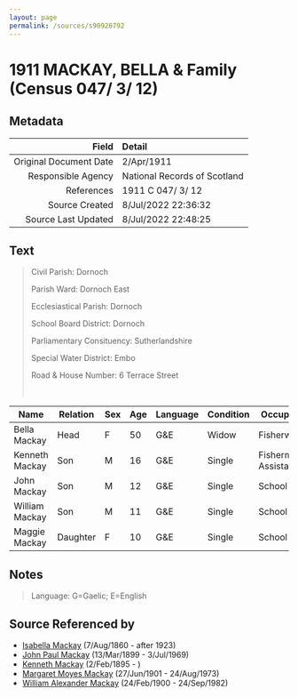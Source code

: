 ```yaml
---
layout: page
permalink: /sources/s90926792
---
```


# 1911 MACKAY, BELLA & Family (Census 047/ 3/ 12)

## Metadata

Field | Detail
---:|:---
Original Document Date | 2/Apr/1911
Responsible Agency | National Records of Scotland
References | 1911 C 047/ 3/ 12
Source Created | 8/Jul/2022 22:36:32
Source Last Updated | 8/Jul/2022 22:48:25

## Text

> Civil Parish: Dornoch
>
> Parish Ward: Dornoch East
>
> Ecclesiastical Parish: Dornoch
>
> School Board District: Dornoch
>
> Parliamentary Consituency: Sutherlandshire
>
> Special Water District: Embo
>
> Road & House Number: 6 Terrace Street
>
> <br/>
>

| Name | Relation | Sex | Age | Language | Condition | Occupation | Birthplace
|---|---|---|---|---|---|---|---|
| Bella Mackay | Head | F | 50 | G&E | Widow | Fisherworker | Sutherland, Embo |
| Kenneth Mackay | Son | M | 16 | G&E | Single | Fisherman's Assistant | Sutherland, Embo |
| John Mackay | Son | M | 12 | G&E | Single | School | Sutherland, Embo |
| William Mackay | Son | M | 11 | G&E | Single | School | Sutherland, Embo |
| Maggie Mackay | Daughter | F | 10 | G&E | Single | School | Sutherland, Embo |

## Notes

> Language: G=Gaelic; E=English
>


## Source Referenced by

* [Isabella Mackay](../people/@32797554@-isabella-mackay-b1860-8-7-d1923.md) (7/Aug/1860 - after 1923)
* [John Paul Mackay](../people/@57646474@-john-paul-mackay-b1899-3-13-d1969-7-3.md) (13/Mar/1899 - 3/Jul/1969)
* [Kenneth Mackay](../people/@48909111@-kenneth-mackay-b1895-2-2-d.md) (2/Feb/1895 - )
* [Margaret Moyes Mackay](../people/@178005@-margaret-moyes-mackay-b1901-6-27-d1973-8-24.md) (27/Jun/1901 - 24/Aug/1973)
* [William Alexander Mackay](../people/@9383584@-william-alexander-mackay-b1900-2-24-d1982-9-24.md) (24/Feb/1900 - 24/Sep/1982)
